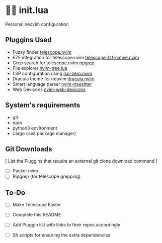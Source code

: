 # 🦄💫 init.lua

Personal neovim configuration

## Pluggins Used

- Fuzzy finder [telescope.nvim](https://github.com/nvim-telescope/telescope.nvim)
- FZF integration for telescope.nvim [telescope-fzf-native.nvim](https://github.com/nvim-telescope/telescope-fzf-native.nvim) 
- Grep search for telescope.nvim [ripgrep](https://github.com/BurntSushi/ripgrep)
- File explorer [nvim-tree.lua](https://github.com/nvim-tree/nvim-tree.lua)
- LSP configuration using [lsp-zero.nvim](https://github.com/VonHeikemen/lsp-zero.nvim)
- Dracula theme for neovim [dracula.nvim](https://github.com/Mofiqul/dracula.nvim)
- Smart language parser [nvim-treesitter](https://github.com/nvim-treesitter/nvim-treesitter)
- Web Devicons [nvim-web-devicons](https://github.com/nvim-tree/nvim-web-devicons)

## System's requirements

- git
- npm
- python3 environment
- cargo (rust package manager)

## Git Downloads

[ List the Pluggins that require an external git clone download command ]

- [ ] Packer.nvim
- [ ] Ripgrep (for telescope grepping)

## To-Do

- [ ] Make Telescope Faster
- [ ] Complete this README
- [ ] Add Pluggin list with links to their repos accordingly
- [ ] Sh scripts for ensuring the extra dependencies 

